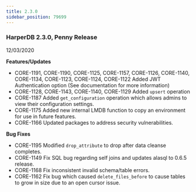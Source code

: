 ```yaml
---
title: 2.3.0
sidebar_position: 79699
---
```


### HarperDB 2.3.0, Penny Release
12/03/2020

**Features/Updates**

* CORE-1191, CORE-1190, CORE-1125, CORE-1157, CORE-1126, CORE-1140, CORE-1134, CORE-1123, CORE-1124, CORE-1122 Added JWT Authentication option (See documentation for more information)
* CORE-1128, CORE-1143, CORE-1140, CORE-1129 Added `upsert` operation 
* CORE-1187 Added `get_configuration` operation which allows admins to view their configuration settings. 
* CORE-1175 Added new internal LMDB function to copy an environment for use in future features. 
* CORE-1166 Updated packages to address security vulnerabilities.

**Bug Fixes**

* CORE-1195 Modified `drop_attribute` to drop after data cleanse completes. 
* CORE-1149 Fix SQL bug regarding self joins and updates alasql to 0.6.5 release. 
* CORE-1168 Fix inconsistent invalid schema/table errors. 
* CORE-1162 Fix bug which caused `delete_files_before` to cause tables to grow in size due to an open cursor issue.